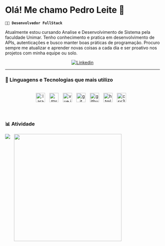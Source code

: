 # Olá! Me chamo Pedro Leite 👋

**`👨‍💻 Desenvolvedor FullStack `**

Atualmente estou cursando Analise e Desenvolvimento de Sistema pela faculdade Unimar. Tenho conhecimento e pratica em desenvolvimento de APIs, autenticações e busco manter boas práticas de programação. Procuro sempre me atualizar e aprender novas coisas a cada dia e ser proativo nos projetos com minha equipe ou solo. 

<p align="center">
    <a href="https://www.linkedin.com/in/pedro-hleite/">
        <img 
            alt="Linkedin" 
            title="Me siga no Linkedin" 
            src="https://img.shields.io/badge/LinkedIn-0077B5?style=for-the-badge&logo=linkedin&logoColor=white"
        />
    </a>
</p>

--- 
<!-- ## Tecnologias mais utilizadas no meu dia -->
### 📌 Linguagens e Tecnologias que mais utilizo

<div style="display: inline_block" align="center">
    <br/>
    <img 
        alt="laravel"
        title="Laravel"
        width="30px"
        style="padding-right: 10px; cursor: pointer"
        src="https://cdn.jsdelivr.net/gh/devicons/devicon@latest/icons/laravel/laravel-original.svg"
    />
    <img 
        alt="mysql"
        title="MySql"
        width="30px"
        style="padding-right: 10px; cursor: pointer"
        src="https://cdn.jsdelivr.net/gh/devicons/devicon@latest/icons/mysql/mysql-original.svg"
    />
    <img 
        alt="vue.js"
        title="Vue.Js"
        width="30px"
        style="padding-right: 10px; cursor: pointer"
       src="https://cdn.jsdelivr.net/gh/devicons/devicon@latest/icons/vuejs/vuejs-original.svg"
    />
    <img 
        alt="git"
        title="Git"
        width="30px"
        style="padding-right: 10px; cursor: pointer"
        src="https://cdn.jsdelivr.net/gh/devicons/devicon@latest/icons/git/git-original.svg"
    />
    <img 
        alt="github"
        title="Github"
        width="30px"
        style="padding-right: 10px; cursor: pointer"
        src="https://cdn.jsdelivr.net/gh/devicons/devicon@latest/icons/github/github-original.svg"
    />
    <img 
        alt="html5"
        title="HTML5"
        width="30px"
        style="padding-right: 10px; cursor: pointer"
       src="https://cdn.jsdelivr.net/gh/devicons/devicon@latest/icons/html5/html5-original.svg"
    />
    <img 
        alt="css3.js"
        title="CSS3"
        width="30px"
        style="padding-right: 10px; cursor: pointer"
       src="https://cdn.jsdelivr.net/gh/devicons/devicon@latest/icons/css3/css3-original.svg" 
    />
</div>
<br/>
<br/>


### 📊 Atividade
<p>
    <img
        align="left"
        style="padding-right: 10px;"
        src="https://github-readme-stats.vercel.app/api?username=Pe-HLeite&show_icons=true&theme=tokyonight&locale=pt-br"
    />
    <img
        align="left"
         width="350"
        style="padding-right: 10px;"
        src="https://github-readme-stats.vercel.app/api/top-langs/?username=Pe-HLeite&theme=tokyonight&layout=compact&custom_title=Tecnologias&langs_count=9"
    />
</p>
